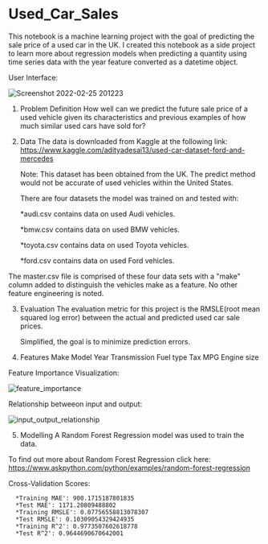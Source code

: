 # Used_Car_Sales
This notebook is a machine learning project with the goal of predicting the sale price of a used car in the UK. I created this notebook as a side project to learn more about regression models when predicting a quantity using time series data with the year feature converted as a datetime object.

User Interface:

![Screenshot 2022-02-25 201223](https://user-images.githubusercontent.com/79055002/155822718-77b7d8eb-3cca-48ac-96e7-907b01ae0870.png)

1. Problem Definition
   How well can we predict the future sale price of a used vehicle given its characteristics and previous examples of how much similar used cars have sold for?

2. Data
   The data is downloaded from Kaggle at the following link: https://www.kaggle.com/adityadesai13/used-car-dataset-ford-and-mercedes

   Note: This dataset has been obtained from the UK. The predict method would not be accurate of used vehicles within the United States.

   There are four datasets the model was trained on and tested with:

   *audi.csv contains data on used Audi vehicles.
   
   *bmw.csv contains data on used BMW vehicles.
   
   *toyota.csv contains data on used Toyota vehicles.
   
   *ford.csv contains data on used Ford vehicles.
   
  The master.csv file is comprised of these four data sets with a "make" column added to distinguish the vehicles make as a feature. No other feature engineering is noted.

3. Evaluation
   The evaluation metric for this project is the RMSLE(root mean squared log error) between the actual and predicted used car sale prices.

   Simplified, the goal is to minimize prediction errors.

4. Features
  Make
  Model
  Year
  Transmission
  Fuel type
  Tax
  MPG
  Engine size

Feature Importance Visualization:

![feature_importance](https://user-images.githubusercontent.com/79055002/155822823-998c22d4-b07e-4953-aac6-8289b99b45df.png)

   Relationship betweeon input and output:

![input_output_relationship](https://user-images.githubusercontent.com/79055002/155822926-52578958-db31-4b8e-8a44-bfa6f7968cd3.png)

5. Modelling
  A Random Forest Regression model was used to train the data.

  To find out more about Random Forest Regression click here: https://www.askpython.com/python/examples/random-forest-regression

  Cross-Validation Scores:
  
      *Training MAE': 900.1715187801835
      *Test MAE': 1171.20809488802
      *Training RMSLE': 0.07756558813078307
      *Test RMSLE': 0.10309054329424935
      *Training R^2': 0.9773507602618778
      *Test R^2': 0.9644690670642001




